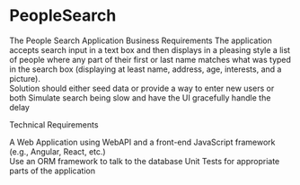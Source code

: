 # PeopleSearch
The People Search Application 
Business Requirements 
The application accepts search input in a text box and then displays in a pleasing style a list of people where any part of their first or last name matches what was typed in the search box (displaying at least name, address, age, interests, and a picture).  
Solution should either seed data or provide a way to enter new users or both 
Simulate search being slow and have the UI gracefully handle the delay 
 
Technical Requirements 
 
A Web Application using WebAPI and a front-end JavaScript framework (e.g., Angular, React, etc.)  
Use an ORM framework to talk to the database 
Unit Tests for appropriate parts of the application 
